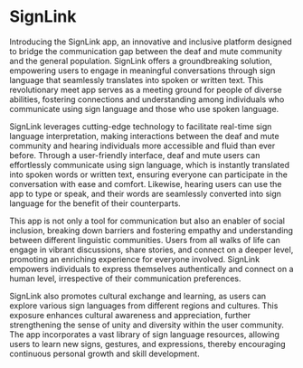 # SignLink


Introducing the SignLink app, an innovative and inclusive platform designed to bridge the communication gap between the deaf and mute community and the general population. SignLink offers a groundbreaking solution, empowering users to engage in meaningful conversations through sign language that seamlessly translates into spoken or written text. This revolutionary meet app serves as a meeting ground for people of diverse abilities, fostering connections and understanding among individuals who communicate using sign language and those who use spoken language.

SignLink leverages cutting-edge technology to facilitate real-time sign language interpretation, making interactions between the deaf and mute community and hearing individuals more accessible and fluid than ever before. Through a user-friendly interface, deaf and mute users can effortlessly communicate using sign language, which is instantly translated into spoken words or written text, ensuring everyone can participate in the conversation with ease and comfort. Likewise, hearing users can use the app to type or speak, and their words are seamlessly converted into sign language for the benefit of their counterparts.

This app is not only a tool for communication but also an enabler of social inclusion, breaking down barriers and fostering empathy and understanding between different linguistic communities. Users from all walks of life can engage in vibrant discussions, share stories, and connect on a deeper level, promoting an enriching experience for everyone involved. SignLink empowers individuals to express themselves authentically and connect on a human level, irrespective of their communication preferences.

SignLink also promotes cultural exchange and learning, as users can explore various sign languages from different regions and cultures. This exposure enhances cultural awareness and appreciation, further strengthening the sense of unity and diversity within the user community. The app incorporates a vast library of sign language resources, allowing users to learn new signs, gestures, and expressions, thereby encouraging continuous personal growth and skill development.

